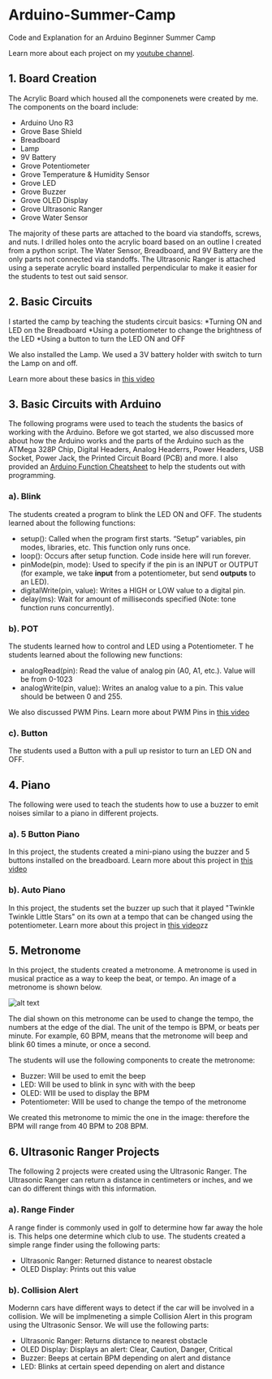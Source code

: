 # Arduino-Summer-Camp
Code and Explanation for an Arduino Beginner Summer Camp

Learn more about each project on my [youtube channel](https://www.youtube.com/channel/UCszrNeQ_xBV6YQfvcIs6uVA).

## 1. Board Creation
The Acrylic Board which housed all the componenets were created by me. The components on the board include:
* Arduino Uno R3
* Grove Base Shield
* Breadboard
* Lamp
* 9V Battery
* Grove Potentiometer
* Grove Temperature & Humidity Sensor
* Grove LED
* Grove Buzzer
* Grove OLED Display
* Grove Ultrasonic Ranger
* Grove Water Sensor

The majority of these parts are attached to the board via standoffs, screws, and nuts. I drilled holes onto the acrylic board based on an outline I created from a python script. The Water Sensor, Breadboard, and 9V Battery are the only parts not connected via standoffs. The Ultrasonic Ranger is attached using a seperate acrylic board installed perpendicular to make it easier for the students to test out said sensor. 

## 2. Basic Circuits
I started the camp by teaching the students circuit basics:
*Turning ON and LED on the Breadboard
*Using a potentiometer to change the brightness of the LED
*Using a button to turn the LED ON and OFF

We also installed the Lamp. We used a 3V battery holder with switch to turn the Lamp on and off.

Learn more about these basics in [this video](https://www.youtube.com/watch?v=bQS-vkHR7F8&)

## 3. Basic Circuits with Arduino
The following programs were used to teach the students the basics of working with the Arduino. Before we got started, we also discussed more about how the Arduino works and the parts of the Arduino such as the ATMega 328P Chip, Digital Headers, Analog Headerrs, Power Headers, USB Socket, Power Jack, the Printed Circuit Board (PCB) and more. I also provided an [Arduino Function Cheatsheet](https://docs.google.com/document/d/1QYzo4wBym-xJpfdnLt6h2N2m4J6qdlCz4fPCTWNhXuQ/edit?usp=sharing) to help the students out with programming.

### a). Blink
The students created a program to blink the LED ON and OFF. The students learned about the following functions:
* setup(): Called when the program first starts. “Setup” variables, pin modes, libraries, etc. This function only runs once.
* loop(): Occurs after setup function. Code inside here will run forever.
* pinMode(pin, mode): Used to specify if the pin is an INPUT or OUTPUT (for example, we take __input__ from a potentiometer, but send __outputs__ to an LED).
* digitalWrite(pin, value): Writes a HIGH or LOW value to a digital pin.
* delay(ms): Wait for amount of milliseconds specified (Note: tone function runs concurrently).

### b). POT
The students learned how to control and LED using a Potentiometer. T he students learned about the following new functions:
* analogRead(pin): Read the value of analog pin (A0, A1, etc.). Value will be from 0-1023
* analogWrite(pin, value): Writes an analog value to a pin. This value should be between 0 and 255.

We also discussed PWM Pins. Learn more about PWM Pins in [this video](https://www.youtube.com/watch?v=s4Tgw_W7Zdg)

### c). Button
The students used a Button with a pull up resistor to turn an LED ON and OFF. 

## 4. Piano
The following were used to teach the students how to use a buzzer to emit noises similar to a piano in different projects.

### a). 5 Button Piano
In this project, the students created a mini-piano using the buzzer and 5 buttons installed on the breadboard. Learn more about this project in [this video](https://www.youtube.com/watch?v=qt-YgZJz8uY)

### b). Auto Piano
In this project, the students set the buzzer up such that it played "Twinkle Twinkle Little Stars" on its own at a tempo that can be changed using the potentiometer. Learn more about this project in [this video](https://www.youtube.com/watch?v=qt-YgZJz8uY)zz

## 5. Metronome
In this project, the students created a metronome. A metronome is used in musical practice as a way to keep the beat, or tempo. An image of a metronome is shown below.

![alt text](https://images.squarespace-cdn.com/content/v1/5a04b91b914e6b6222be0e26/1551373680221-G9ZWBOR9HGR3H1162KW7/Seiko-Quartz-Metronome.jpg?format=400w)

The dial shown on this metronome can be used to change the tempo, the numbers at the edge of the dial. The unit of the tempo is BPM, or beats per minute. For example, 60 BPM, means that the metronome will beep and blink 60 times a minute, or once a second.

The students will use the following components to create the metronome:
* Buzzer: Will be used to emit the beep
* LED: Will be used to blink in sync with with the beep
* OLED: WIll be used to display the BPM
* Potentiometer: WIll be used to change the tempo of the metronome

We created this metronome to mimic the one in the image: therefore the BPM will range from 40 BPM to 208 BPM.

## 6. Ultrasonic Ranger Projects
The following 2 projects were created using the Ultrasonic Ranger. The Ultrasonic Ranger can return a distance in centimeters or inches, and we can do different things with this information.

### a). Range Finder
A range finder is commonly used in golf to determine how far away the hole is. This helps one determine which club to use. The students created a simple range finder using the following parts:
* Ultrasonic Ranger: Returned distance to nearest obstacle
* OLED Display: Prints out this value

### b). Collision Alert
Modernn cars have different ways to detect if the car will be involved in a collision. We will be implmeneting a simple Collision Alert in this program using the Ultrasonic Sensor. We will use the following parts:
* Ultrasonic Ranger: Returns distance to nearest obstacle
* OLED Display: Displays an alert: Clear, Caution, Danger, Critical
* Buzzer: Beeps at certain BPM depending on alert and distance
* LED: Blinks at certain speed depending on alert and distance

